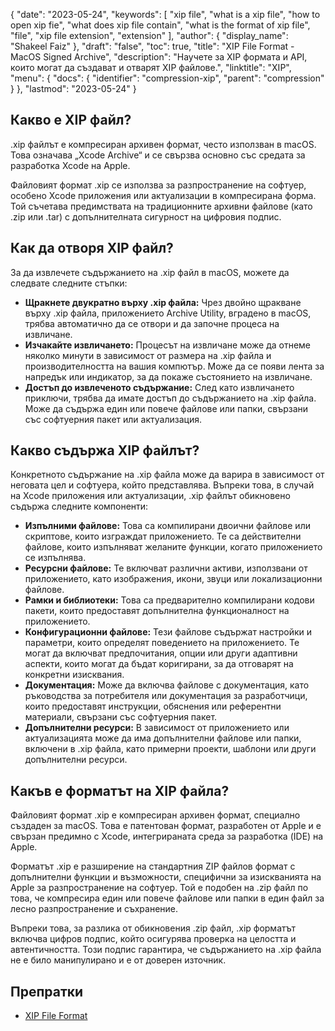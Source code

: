 {
  "date": "2023-05-24",
  "keywords": [
    "xip file",
    "what is a xip file",
    "how to open xip fie",
    "what does xip file contain",
    "what is the format of xip file",
    "file",
    "xip file extension",
    "extension"
  ],
  "author": {
    "display_name": "Shakeel Faiz"
  },
  "draft": "false",
  "toc": true,
  "title": "XIP File Format - MacOS Signed Archive",
  "description": "Научете за XIP формата и API, които могат да създават и отварят XIP файлове.",
  "linktitle": "XIP",
  "menu": {
    "docs": {
      "identifier": "compression-xip",
      "parent": "compression"
    }
  },
  "lastmod": "2023-05-24"
}

## Какво е XIP файл?

.xip файлът е компресиран архивен формат, често използван в macOS. Това означава „Xcode Archive“ и се свързва основно със средата за разработка Xcode на Apple.

Файловият формат .xip се използва за разпространение на софтуер, особено Xcode приложения или актуализации в компресирана форма. Той съчетава предимствата на традиционните архивни файлове (като .zip или .tar) с допълнителната сигурност на цифровия подпис.

## Как да отворя XIP файл?

За да извлечете съдържанието на .xip файл в macOS, можете да следвате следните стъпки:

- **Щракнете двукратно върху .xip файла:** Чрез двойно щракване върху .xip файла, приложението Archive Utility, вградено в macOS, трябва автоматично да се отвори и да започне процеса на извличане.
- **Изчакайте извличането:** Процесът на извличане може да отнеме няколко минути в зависимост от размера на .xip файла и производителността на вашия компютър. Може да се появи лента за напредък или индикатор, за да покаже състоянието на извличане.
- **Достъп до извлеченото съдържание:** След като извличането приключи, трябва да имате достъп до съдържанието на .xip файла. Може да съдържа един или повече файлове или папки, свързани със софтуерния пакет или актуализация.

## Какво съдържа XIP файлът?

Конкретното съдържание на .xip файла може да варира в зависимост от неговата цел и софтуера, който представлява. Въпреки това, в случай на Xcode приложения или актуализации, .xip файлът обикновено съдържа следните компоненти:

- **Изпълними файлове:** Това са компилирани двоични файлове или скриптове, които изграждат приложението. Те са действителни файлове, които изпълняват желаните функции, когато приложението се изпълнява.
- **Ресурсни файлове:** Те включват различни активи, използвани от приложението, като изображения, икони, звуци или локализационни файлове.
- **Рамки и библиотеки:** Това са предварително компилирани кодови пакети, които предоставят допълнителна функционалност на приложението.
- **Конфигурационни файлове:** Тези файлове съдържат настройки и параметри, които определят поведението на приложението. Те могат да включват предпочитания, опции или други адаптивни аспекти, които могат да бъдат коригирани, за да отговарят на конкретни изисквания.
- **Документация:** Може да включва файлове с документация, като ръководства за потребителя или документация за разработчици, които предоставят инструкции, обяснения или референтни материали, свързани със софтуерния пакет.
- **Допълнителни ресурси:** В зависимост от приложението или актуализацията може да има допълнителни файлове или папки, включени в .xip файла, като примерни проекти, шаблони или други допълнителни ресурси.

## Какъв е форматът на XIP файла?

Файловият формат .xip е компресиран архивен формат, специално създаден за macOS. Това е патентован формат, разработен от Apple и е свързан предимно с Xcode, интегрираната среда за разработка (IDE) на Apple.

Форматът .xip е разширение на стандартния ZIP файлов формат с допълнителни функции и възможности, специфични за изискванията на Apple за разпространение на софтуер. Той е подобен на .zip файл по това, че компресира един или повече файлове или папки в един файл за лесно разпространение и съхранение.

Въпреки това, за разлика от обикновения .zip файл, .xip форматът включва цифров подпис, който осигурява проверка на целостта и автентичността. Този подпис гарантира, че съдържанието на .xip файла не е било манипулирано и е от доверен източник.

## Препратки
* [XIP File Format](https://en.wikipedia.org/wiki/.XIP)
